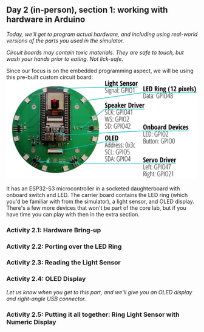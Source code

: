 ## Day 2 (in-person), section 1: working with hardware in Arduino

_Today, we'll get to program actual hardware, and including using real-world versions of the parts you used in the simulator._

_Circuit boards may contain toxic materials._
_They are safe to touch, but wash your hands prior to eating._
_Not lick-safe._

Since our focus is on the embedded programming aspect, we will be using this pre-built custom circuit board:
![OwlBot pinning](owlbot-pinning.png)

It has an ESP32-S3 microcontroller in a socketed daughterboard with onboard switch and LED.
The carrier board contains the LED ring (which you'd be familiar with from the simulator), a light sensor, and OLED display.
There's a few more devices that won't be part of the core lab, but if you have time you can play with then in the extra section.


### Activity 2.1: Hardware Bring-up


### Activity 2.2: Porting over the LED Ring


### Activity 2.3: Reading the Light Sensor


### Activity 2.4: OLED Display

_Let us know when you get to this part, and we'll give you an OLED display and right-angle USB connector._


### Activity 2.5: Putting it all together: Ring Light Sensor with Numeric Display

